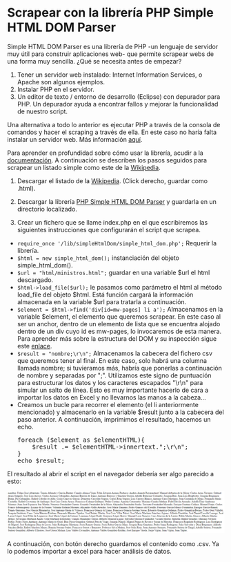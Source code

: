 # Scrapear con la librería PHP Simple HTML DOM Parser
Simple HTML DOM Parser es una librería de PHP -un lenguaje de servidor muy útil para construir aplicaciones web- que permite scrapear webs de una forma muy sencilla. ¿Qué se necesita antes de empezar?
1. Tener un servidor web instalado: Internet Information Services, o Apache son algunos ejemplos.
2. Instalar PHP en el servidor.
3. Un editor de texto / entorno de desarrollo (Eclipse) con depurador para PHP. Un depurador ayuda a encontrar fallos y mejorar la funcionalidad de nuestro script.

Una alternativa a todo lo anterior es ejecutar PHP a través de la consola de comandos y hacer el scraping a través de ella. En este caso no haría falta instalar un servidor web. Más información <a href="http://www.php-cli.com/">aquí</a>.

Para aprender en profundidad sobre cómo usar la librería, acudir a la [documentación](http://simplehtmldom.sourceforge.net/manual.htm). A continuación se describen los pasos seguidos para scrapear un listado simple como este de la [Wikipedia](https://es.wikipedia.org/wiki/Categor%C3%ADa:Ministros_del_franquismo).

1. Descargar el listado de la [Wikipedia](https://es.wikipedia.org/wiki/Categor%C3%ADa:Ministros_del_franquismo). (Click derecho, guardar como .html).

2. Descargar la librería [PHP Simple HTML DOM Parser](http://simplehtmldom.sourceforge.net/) y guardarla en un directorio localizado.

3. Crear un fichero que se llame index.php en el que escribiremos las siguientes instrucciones que configurarán el script que scrapea.
<ul>
<li><code>require_once '/lib/simpleHtmlDom/simple_html_dom.php';</code> Requerir la librería.</li>
<li><code>$html = new simple_html_dom();</code> instanciación del objeto simple_html_dom().</li>
<li><code>$url = "html/ministros.html";</code> guardar en una variable $url el html descargado.</li>
<li><code>$html->load_file($url);</code> le pasamos como parámetro el html al método load_file del objeto $html. Está función cargará la información almacenada en la variable $url para tratarla a continuación.</li>
<li><code>$element = $html->find('div[id=mw-pages] li a');</code> Almacenamos en la variable $element, el elemento que queremos scrapear. En este caso al ser un anchor, dentro de un elemento de lista que se encuentra alojado dentro de un div cuyo id es mw-pages, lo invocaremos de esta manera. Para aprender más sobre la estructura del DOM y su inspección sigue este <a href="https://www.youtube.com/watch?v=C8XurdwUstI&feature=youtu.be&t=105">enlace</a>.</li>
<li><code>$result = "nombre;\r\n";</code> Almacenamos la cabecera del fichero csv que queremos tener al final. En este caso, solo habrá una columna llamada nombre; si tuvieramos más, habría que ponerlas a continuación de nombre y separadas por ";". Utilizamos este signo de puntuación para estructurar los datos y los caracteres escapados "\r\n" para simular un salto de línea. Esto es muy importante hacerlo de cara a importar los datos en Excel y no llevarnos las manos a la cabeza...</li>
<li>Creamos un bucle para recorrer el elemento (el li anteriormente mencionado) y almacenarlo en la variable $result junto a la cabecera del paso anterior. A continuación, imprimimos el resultado, hacemos un echo.
<pre>
foreach ($element as $elementHTML){
	$result .= $elementHTML->innertext.";\r\n";
}
echo $result;
</pre>
</li>
</ul>
El resultado al abrir el script en el navegador debería ser algo parecido a esto:

<img src="https://github.com/Antonio-HR/php-scraping/blob/master/img/ejemplo.png" title="ejemplo"></img>

A continuación, con botón derecho guardamos el contenido como .csv. Ya lo podemos importar a excel para hacer análisis de datos.
